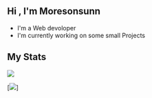 ## Hi , I'm Moresonsunn
- I'm a Web devoloper
- I'm currently working on some small Projects

## My Stats
![](https://github-readme-stats.vercel.app/api?username=moresonsunn&show_icons=true&theme=dracula)

[![](https://github-readme-stats.vercel.app/api/wakatime?username=moresonsun)]
<!--
**moresonsunn/moresonsunn** is a ✨ _special_ ✨ repository because its `README.md` (this file) appears on your GitHub profile.

Here are some ideas to get you started:

- 🔭 I’m currently working on ...
- 🌱 I’m currently learning ...
- 👯 I’m looking to collaborate on ...
- 🤔 I’m looking for help with ...
- 💬 Ask me about ...
- 📫 How to reach me: ...
- 😄 Pronouns: ...
- ⚡ Fun fact: ...
-->
